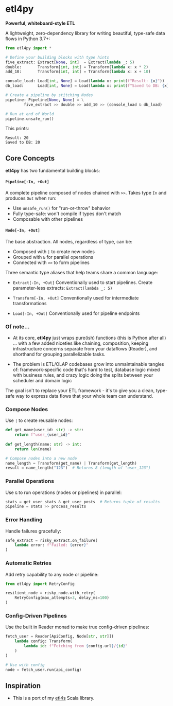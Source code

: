 # etl4py

**Powerful, whiteboard-style ETL**

A lightweight, zero-dependency library for writing beautiful, type-safe data flows in Python 3.7+:

```python
from etl4py import *

# Define your building blocks with type hints
five_extract: Extract[None, int]  = Extract(lambda _: 5)
double:       Transform[int, int] = Transform(lambda x: x * 2)
add_10:       Transform[int, int] = Transform(lambda x: x + 10)

console_load: Load[int, None] = Load(lambda x: print(f"Result: {x}"))
db_load:      Load[int, None] = Load(lambda x: print(f"Saved to DB: {x}"))

# Create a pipeline by stitching Nodes
pipeline: Pipeline[None, None] = \
        five_extract >> double >> add_10 >> (console_load & db_load)

# Run at end of World
pipeline.unsafe_run()
```

This prints:
```
Result: 20
Saved to DB: 20
```

## Core Concepts

**etl4py** has two fundamental building blocks:

#### `Pipeline[-In, +Out]`
A complete pipeline composed of nodes chained with `>>`. Takes type `In` and produces `Out` when run:
- Use `unsafe_run()` for "run-or-throw" behavior
- Fully type-safe: won't compile if types don't match
- Composable with other pipelines

#### `Node[-In, +Out]`
The base abstraction. All nodes, regardless of type, can be:
- Composed with `|` to create new nodes
- Grouped with `&` for parallel operations
- Connected with `>>` to form pipelines

Three semantic type aliases that help teams share a common language:
- `Extract[-In, +Out]`
Conventionally used to start pipelines. Create parameter-less extracts: `Extract(lambda _: 5)`

- `Transform[-In, +Out]`
Conventionally used for intermediate transformations

- `Load[-In, +Out]`
Conventionally used for pipeline endpoints

### Of note...

* At its core, **etl4py** just wraps pure(ish) functions (this is Python after all) ... with a few added niceties like chaining, composition,
keeping infrastructure concerns separate from your dataflows (Reader), and shorthand for grouping parallelizable tasks.

* The problem is ETL/OLAP codebases grow into unmaintainable tangles of: framework-specific code that's hard to test, database logic mixed with business rules,
and crazy logic doing the splits between your scheduler and domain logic

The goal isn't to replace your ETL framework - it's to give you a clean, type-safe way to express data flows that your whole team can understand.


### Compose Nodes
Use `|` to create reusable nodes:
```python
def get_name(user_id: str) -> str:
    return f"user_{user_id}"
    
def get_length(name: str) -> int:
    return len(name)

# Compose nodes into a new node
name_length = Transform(get_name) | Transform(get_length)
result = name_length("123")  # Returns 8 (length of "user_123")
```

### Parallel Operations
Use `&` to run operations (nodes or pipelines) in parallel:
```python
stats = get_user_stats & get_user_posts  # Returns tuple of results
pipeline = stats >> process_results
```

### Error Handling
Handle failures gracefully:
```python
safe_extract = risky_extract.on_failure(
    lambda error: f"Failed: {error}"
)
```

### Automatic Retries
Add retry capability to any node or pipeline:
```python
from etl4py import RetryConfig

resilient_node = risky_node.with_retry(
    RetryConfig(max_attempts=3, delay_ms=100)
)
```

### Config-Driven Pipelines
Use the built in Reader monad to make true config-driven pipelines:
```python
fetch_user = Reader[ApiConfig, Node[str, str]](
    lambda config: Transform(
        lambda id: f"Fetching from {config.url}/{id}"
    )
)

# Use with config
node = fetch_user.run(api_config)
```

## Inspiration
- This is a port of my [etl4s](https://github.com/mattlianje/etl4s) Scala library.
